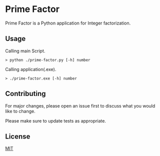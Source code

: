 # Prime Factor

Prime Factor is a Python application for Integer factorization.

## Usage
Calling main Script.
```shell
> python ./prime-factor.py [-h] number
```
Calling application(.exe).
```shell
> ./prime-factor.exe [-h] number
```

## Contributing
For major changes, please open an issue first
to discuss what you would like to change.

Please make sure to update tests as appropriate.

## License

[MIT](https://choosealicense.com/licenses/mit/)
